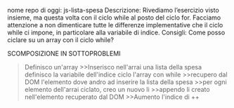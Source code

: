 nome repo di oggi: js-lista-spesa
Descrizione: Rivediamo l’esercizio visto insieme, ma questa volta con il ciclo while al posto del ciclo for. Facciamo attenzione a non dimenticare tutte le differenze implementative che il ciclo while ci impone, in particolare alla variabile di indice.
Consigli: Come posso ciclare su un array con il ciclo while?

SCOMPOSIZIONE IN SOTTOPROBLEMI
>Definisco un'array 
    >>Inserisco nell'arrai una lista della spesa
>definisco la variabile dell'indice 
>ciclo l'array con while 
    >>recupero dal DOM l'elemento dove andro ad inserire la lista della spesa 
    >>per ogni elemento dell'arrai ciclato, creo un nuovo li
    >>appendo li creato nell'elemento recuperato dal DOM
    >>Aumento l'indice di ++


